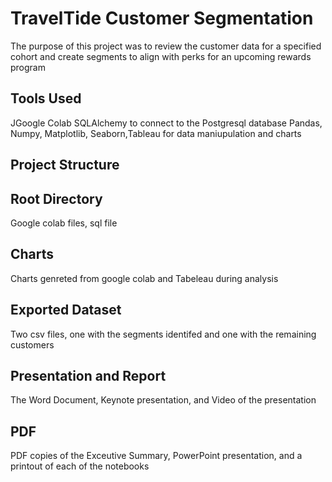 
# TravelTide Customer Segmentation

The purpose of this project was to review the customer data for a specified cohort and create segments to align with perks for an upcoming rewards program




## Tools Used
JGoogle Colab
SQLAlchemy to connect to the Postgresql database
Pandas, Numpy, Matplotlib, Seaborn,Tableau for data maniupulation and charts
## Project Structure
## Root Directory
Google colab files, sql file 
## Charts
Charts genreted from google colab and Tabeleau during analysis
## Exported Dataset
Two csv files, one with the segments identifed and one with the remaining customers
## Presentation and Report
The Word Document, Keynote presentation, and Video of the presentation
## PDF
PDF copies of the Exceutive Summary, PowerPoint presentation, and a printout of each of the notebooks
